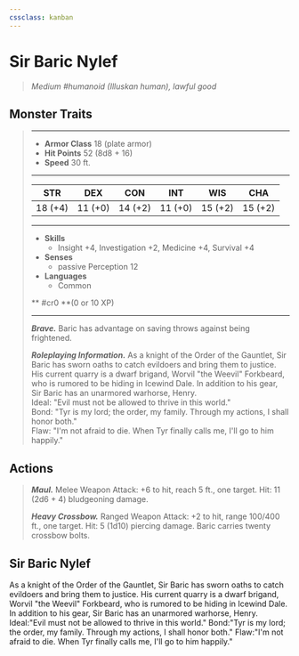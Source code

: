 ```yaml
---
cssclass: kanban
---
```


# Sir Baric Nylef
>*Medium #humanoid (Illuskan human), lawful good*
## Monster Traits
>___
>- **Armor Class** 18 (plate armor)
>- **Hit Points** 52 (8d8 + 16)
>- **Speed** 30 ft.
>___
>|STR|DEX|CON|INT|WIS|CHA|
>|:---:|:---:|:---:|:---:|:---:|:---:|
>|18 (+4)|11 (+0)|14 (+2)|11 (+0)|15 (+2)|15 (+2)|
>___
>- **Skills**
>	 - Insight +4, Investigation +2, Medicine +4, Survival +4
>- **Senses**
>	 - passive Perception 12
>- **Languages**
>	 - Common
>
> ** #cr0 **(0 or 10 XP)
>___
>***Brave.*** Baric has advantage on saving throws against being frightened.  
>
>***Roleplaying Information.*** As a knight of the Order of the Gauntlet, Sir Baric has sworn oaths to catch evildoers and bring them to justice. His current quarry is a dwarf brigand, Worvil "the Weevil" Forkbeard, who is rumored to be hiding in Icewind Dale. In addition to his gear, Sir Baric has an unarmored warhorse, Henry.  
>Ideal: "Evil must not be allowed to thrive in this world."  
>Bond: "Tyr is my lord; the order, my family. Through my actions, I shall honor both."  
>Flaw: "I'm not afraid to die. When Tyr finally calls me, I'll go to him happily."  
>
## Actions
>***Maul.*** Melee Weapon Attack: +6 to hit, reach 5 ft., one target. Hit: 11 (2d6 + 4) bludgeoning damage.  
>
>***Heavy Crossbow.*** Ranged Weapon Attack: +2 to hit, range 100/400 ft., one target. Hit: 5 (1d10) piercing damage. Baric carries twenty crossbow bolts.
## Sir Baric Nylef
As a knight of the Order of the Gauntlet, Sir Baric has sworn oaths to catch evildoers and bring them to justice. His current quarry is a dwarf brigand, Worvil "the Weevil" Forkbeard, who is rumored to be hiding in Icewind Dale. In addition to his gear, Sir Baric has an unarmored warhorse, Henry.
Ideal:"Evil must not be allowed to thrive in this world."
Bond:"Tyr is my lord; the order, my family. Through my actions, I shall honor both."
Flaw:"I'm not afraid to die. When Tyr finally calls me, I'll go to him happily."
